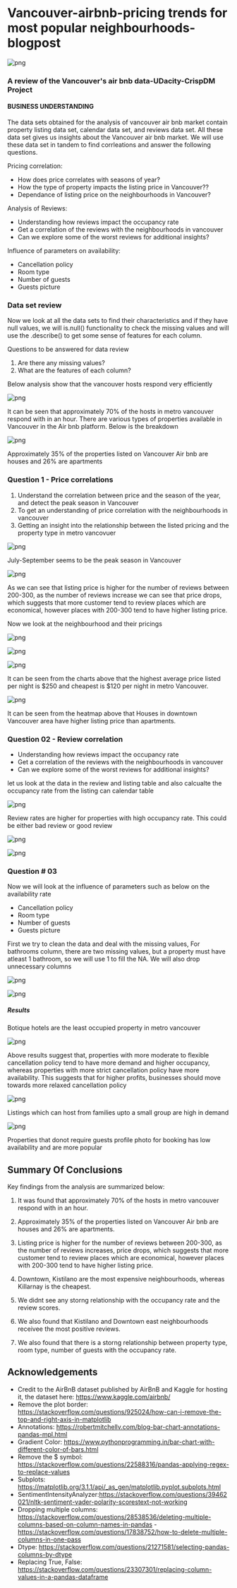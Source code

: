 # Vancouver-airbnb-pricing trends for  most popular neighbourhoods-blogpost
![png](0.png)
###  A review of the Vancouver's air bnb data-UDacity-CrispDM Project

#### BUSINESS UNDERSTANDING

The data sets obtained for the analysis of  vancouver air bnb market contain property listing data set, calendar data set, and reviews data set. All these data set gives us insights about the Vancouver air bnb market. We will use these data set in tandem to find corrleations and answer the following questions.  

Pricing correlation:
* How does price correlates with seasons of year?
* How the type of property impacts the listing price in Vancouver??
* Dependance of listing price on the neighbourhoods in Vancouver?



Analysis of Reviews:
- Understanding how reviews impact the occupancy rate
- Get a correlation of the reviews with the neighbourhoods in vancouver
- Can we explore some of the worst reviews for additional insights?


Influence of parameters on availability:
- Cancellation policy
- Room type
- Number of guests
- Guests picture





    

### Data set review

Now we look at all the data sets to find their characteristics and if they have null values, we will is.null() functionality to check the missing values and will use the .describe() to get some sense of features for each column.

Questions to be answered for data review
1. Are there any missing values?
2. What are the features of each column?


Below analysis show that the vancouver hosts respond very efficiently


![png](output_20_0.png)


It can be seen that approximately 70% of the hosts in metro vancouver respond with in an hour. There are various types of properties available in Vancouver in the Air bnb platform. Below is the breakdown


![png](output_24_0.png)

Approximately 35% of the properties listed on Vancouver Air bnb are houses and 26% are apartments

### Question 1 - Price correlations
1. Understand the correlation between price and the season of the year, and detect the peak season in Vancouver
2. To get an understanding of price correlation with the neighbourhoods in vancouver
3. Getting an insight into the relationship between the listed pricing and the property type in metro vancovuer




![png](output_29_0.png)

July-September seems to be the peak season in Vancouver




![png](output_30_0.png)


As we can see that listing price is higher for the number of reviews between 200-300, as the number of reviews increase we can see that price drops, which suggests that more customer tend to review places which are economical, however places with 200-300 tend to have higher listing price. 

Now we look at the neighbourhood and their pricings




    


![png](output_32_1.png)





![png](output_33_0.png)






![png](output_34_0.png)





It can be seen from the charts above that the highest average price listed per night is $250 and cheapest is $120 per night in metro Vancouver.





![png](output_40_0.png)



It can be seen from the heatmap above that Houses in downtown Vancouver area have higher listing price than apartments. 


### Question 02 - Review correlation

- Understanding how reviews impact the occupancy rate
- Get a correlation of the reviews with the neighbourhoods in vancouver
- Can we explore some of the worst reviews for additional insights?

let us look at the data in the review and listing table and also calcualte the occupancy rate from the listing can calendar table


![png](output_48_1.png)



Review rates are higher for properties with high occupancy rate. This could be either bad review or good review



![png](output_57_0.png)






![png](output_59_0.png)


### Question # 03

Now we will look at the influence of parameters such as below on the availability rate 
- Cancellation policy
- Room type
- Number of guests
- Guests picture


First we try to clean the data and deal with the missing values, For bathrooms column, there are two missing values, but a property must have atleast 1 bathroom, so we will use 1 to fill the NA. We will also drop unnecessary columns






![png](output_74_1.png)








![png](output_77_1.png)


##### Results

Botique hotels are the least occupied property in metro vancouver


![png](output_80_1.png)







Above results suggest that, properties with more moderate to flexible cancellation policy tend to have more demand and higher occupancy, whereas properties with more strict cancellation policy have more availability. This suggests that for higher profits, businesses should move towards more relaxed cancellation policy





![png](output_83_1.png)




Listings which can host from families upto a small group are high in demand







![png](output_86_1.png)




Properties that donot require guests profile photo for booking  has low availability and are more popular


## Summary Of Conclusions<a name="results"></a>

Key findings from the analysis are summarized below:

1. It was found that approximately 70% of the hosts in metro vancouver respond with in an hour. 
2. Approximately 35% of the properties listed on Vancouver Air bnb are houses and 26% are apartments.
3. Listing price is higher for the number of reviews between 200-300, as the number of reviews increases, price drops, which suggests that more customer tend to review places which are economical, however places with 200-300 tend to have higher listing price. 

4. Downtown, Kistilano are the most expensive neighbourhoods, whereas Killarnay is the cheapest.
5. We didnt see any storng relationship with the occupancy rate and the review scores.
6. We also found that Kistilano and Downtown east neighbourhoods receivee the most positive reviews. 
7. We also found that there is a storng relationship between property type, room type, number of guests with the occupancy rate.


## Acknowledgements<a name="acknowledgements"></a>

- Credit to the AirBnB dataset published by AirBnB and Kaggle for hosting it, the dataset here: https://www.kaggle.com/airbnb/
- Remove the plot border: https://stackoverflow.com/questions/925024/how-can-i-remove-the-top-and-right-axis-in-matplotlib
- Annotations:  https://robertmitchellv.com/blog-bar-chart-annotations-pandas-mpl.html
- Gradient Color: https://www.pythonprogramming.in/bar-chart-with-different-color-of-bars.html
- Remove the $ symbol: https://stackoverflow.com/questions/22588316/pandas-applying-regex-to-replace-values
- Subplots: https://matplotlib.org/3.1.1/api/_as_gen/matplotlib.pyplot.subplots.html
- SentimentIntensityAnalyzer:https://stackoverflow.com/questions/39462021/nltk-sentiment-vader-polarity-scorestext-not-working
- Dropping multiple columns: https://stackoverflow.com/questions/28538536/deleting-multiple-columns-based-on-column-names-in-pandas                                  -  https://stackoverflow.com/questions/17838752/how-to-delete-multiple-columns-in-one-pass
- Dtype:  https://stackoverflow.com/questions/21271581/selecting-pandas-columns-by-dtype
- Replacing True, False: https://stackoverflow.com/questions/23307301/replacing-column-values-in-a-pandas-dataframe

